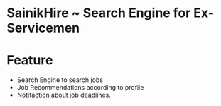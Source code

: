 # SainikHire ~ Search Engine for Ex-Servicemen

# Feature
<ul>
  <li>Search Engine to search jobs</li>
  <li>Job Recommendations according to profile</li>
  <li>Notifaction about job deadlines.</li>
</ul>
